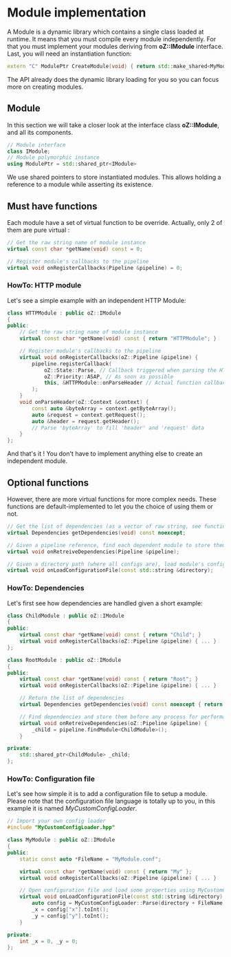 # Module implementation
A Module is a dynamic library which contains a single class loaded at runtime.
It means that you must compile every module independently.
For that you must implement your modules deriving from **oZ::IModule** interface.
Last, you will need an instantiation function:
```C++
extern "C" ModulePtr CreateModule(void) { return std::make_shared<MyModule>(); }
```
The API already does the dynamic library loading for you so you can focus more on creating modules.

## Module
In this section we will take a closer look at the interface class **oZ::IModule**, and all its components.
```C++
// Module interface
class IModule;
// Module polymorphic instance
using ModulePtr = std::shared_ptr<IModule>
```
We use shared pointers to store instantiated modules. This allows holding a reference to a module while asserting its existence.

## Must have functions
Each module have a set of virtual function to be override. Actually, only 2 of them are pure virtual :
```C++
// Get the raw string name of module instance
virtual const char *getName(void) const = 0;

// Register module's callbacks to the pipeline
virtual void onRegisterCallbacks(Pipeline &pipeline) = 0;
```

### HowTo: HTTP module
Let's see a simple example with an independent HTTP Module:
```C++
class HTTPModule : public oZ::IModule
{
public:
	// Get the raw string name of module instance
	virtual const char *getName(void) const { return "HTTPModule"; }

	// Register module's callbacks to the pipeline
	virtual void onRegisterCallbacks(oZ::Pipeline &pipeline) {
		pipeline.registerCallback(
			oZ::State::Parse, // Callback triggered when parsing the HTTP request
			oZ::Priority::ASAP, // As soon as possible
			this, &HTTPModule::onParseHeader // Actual function callback
		);
	}
	void onParseHeader(oZ::Context &context) {
		const auto &byteArray = context.getByteArray();
		auto &request = context.getRequest();
		auto &header = request.getHeader();
		// Parse 'byteArray' to fill 'header' and 'request' data
	}
};
```
And that's it ! You don't have to implement anything else to create an independent module.

## Optional functions
However, there are more virtual functions for more complex needs. These functions are default-implemented to let you the choice of using them or not.
```C++
// Get the list of dependencies (as a vector of raw string, see function getName above)
virtual Dependencies getDependencies(void) const noexcept;

// Given a pipeline reference, find each dependent module to store them internally
virtual void onRetreiveDependencies(Pipeline &pipeline);

// Given a directory path (where all configs are), load module's configuration file
virtual void onLoadConfigurationFile(const std::string &directory);
```

### HowTo: Dependencies
Let's first see how dependencies are handled given a short example:

```C++
class ChildModule : public oZ::IModule
{
public:
	virtual const char *getName(void) const { return "Child"; }
	virtual void onRegisterCallbacks(oZ::Pipeline &pipeline) { ... }
};

class RootModule : public oZ::IModule
{
public:
	virtual const char *getName(void) const { return "Root"; }
	virtual void onRegisterCallbacks(oZ::Pipeline &pipeline) { ... }

	// Return the list of dependencies
	virtual Dependencies getDependencies(void) const noexcept { return { "Child" }; }

	// Find dependencies and store them before any process for performance reasons
	virtual void onRetreiveDependencies(oZ::Pipeline &pipeline) {
		_child = pipeline.findModule<ChildModule>();
	}

private:
	std::shared_ptr<ChildModule> _child;
};
```

### HowTo: Configuration file
Let's see how simple it is to add a configuration file to setup a module.
Please note that the configuration file language is totally up to you, in this example it is named *MyCustomConfigLoader*.
```C++
// Import your own config loader
#include "MyCustomConfigLoader.hpp"

class MyModule : public oZ::IModule
{
public:
	static const auto *FileName = "MyModule.conf";

	virtual const char *getName(void) const { return "My" };
	virtual void onRegisterCallbacks(oZ::Pipeline &pipeline) { ... }

	// Open configuration file and load some properties using MyCustomConfigLoader
	virtual void onLoadConfigurationFile(const std::string &directory) {
		auto config = MyCustomConfigLoader::Parse(directory + FileName);
		_x = config["x"].toInt();
		_y = config["y"].toInt();
	}

private:
	int _x = 0, _y = 0;
};
```
